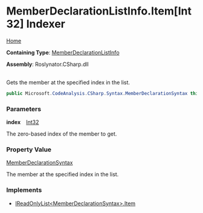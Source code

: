 # MemberDeclarationListInfo\.Item\[Int32\] Indexer

[Home](../../../../../README.md)

**Containing Type**: [MemberDeclarationListInfo](../README.md)

**Assembly**: Roslynator\.CSharp\.dll

\
Gets the member at the specified index in the list\.

```csharp
public Microsoft.CodeAnalysis.CSharp.Syntax.MemberDeclarationSyntax this[int index] { get; }
```

### Parameters

**index** &ensp; [Int32](https://docs.microsoft.com/en-us/dotnet/api/system.int32)

The zero\-based index of the member to get\. 

### Property Value

[MemberDeclarationSyntax](https://docs.microsoft.com/en-us/dotnet/api/microsoft.codeanalysis.csharp.syntax.memberdeclarationsyntax)

The member at the specified index in the list\.

### Implements

* [IReadOnlyList\<MemberDeclarationSyntax>.Item](https://docs.microsoft.com/en-us/dotnet/api/system.collections.generic.ireadonlylist-1.item)
